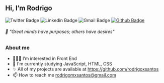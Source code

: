 ##  Hi, I’m Rodrigo 
![Twitter Badge](https://img.shields.io/badge/-@rodrigoxs_-1193cc?style=flat-square&labelColor=1193cc&logo=twitter&logoColor=white&link=https://twitter.com/rodrigoxs_(https://twitter.com/rodrigoxs_))
![Linkedin Badge](https://img.shields.io/badge/-Rodrigo%20Xavier-1163cc?style=flat-square&logo=Linkedin&logoColor=white&link=https://www.linkedin.com/in/rodrigoxsantos/)
![Gmail Badge](https://img.shields.io/badge/-rodrigomxsantos@gmail.com-D80339?style=flat-square&logo=Gmail&logoColor=white&link=mailto:rodrigomxsantos@gmail.com)
[![Github Badge](https://img.shields.io/badge/-Github-000?style=flat-square&logo=Github&logoColor=white&link=https://github.com/fagnerpsantos)](https://github.com/fagnerpsantos)
###### 🧠 "Great minds have purposes; others have desires"

### About me


- 👨🏽‍💻 I’m interested in Front End
- 🌱 I'm currently studying JavaScript, HTML, CSS
- ✨ All of my projects are available at https://github.com/rodrigoxsantos
- 📫 How to reach me rodrigomxsantos@gmail.com




<!---
rodrigoxsantos/rodrigoxsantos is a ✨ special ✨ repository because its `README.md` (this file) appears on your GitHub profile.
You can click the Preview link to take a look at your changes.
--->
